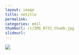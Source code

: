 ```yaml
---
layout: image
title: notitle
permalink: 
categories: emil
thumburl: /i/IMG_0731_thumb.jpg
slideurl: 
---
```


![]({{site.url}}/i/IMG_0731_thumb.jpg)


